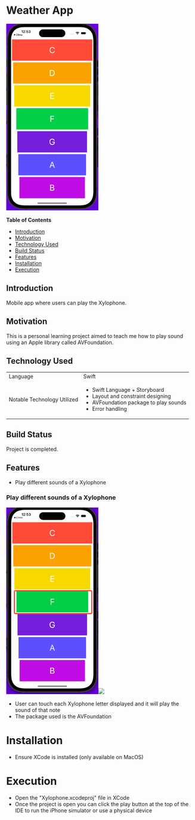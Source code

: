# Weather App
<img src="ExampleScreenshots/xylophone.jpg" height="500">

**Table of Contents**
- [Introduction](#introduction)
- [Motivation](#motivation)
- [Technology Used](#technologyUsed)
- [Build Status](#buildStatus)
- [Features](#features)
- [Installation](#installation)
- [Execution](#execution)

## Introduction <a name="introduction"></a>
Mobile app where users can play the Xylophone.

## Motivation <a name="motivation"></a>
This is a personal learning project aimed to teach me how to play sound using an Apple library called AVFoundation.

## Technology Used <a name="technologyUsed"></a>
<table>
  <tbody>
    <tr>
      <td>Language</td>
      <td>Swift</td>
    </tr>
    <tr>
      <td>Notable Technology Utilized</td>
      <td>
        <ul>
          <li>Swift Language + Storyboard</li>
          <li>Layout and constraint designing</li>
          <li>AVFoundation package to play sounds</li>
          <li>Error handling</li>
        </ul>
      </td>
    </tr>
  </tbody>
</table>

## Build Status <a name="buildStatus"></a>
Project is completed.

## Features <a name="features"></a>
- Play different sounds of a Xylophone

### Play different sounds of a Xylophone

<img src="ExampleScreenshots/playF.jpg" height="500"><img src="ExampleScreenshots/playyG.jpg" height="500">

* User can touch each Xylophone letter displayed and it will play the sound of that note
* The package used is the AVFoundation

# Installation <a name="installation"></a>
* Ensure XCode is installed (only available on MacOS)

# Execution <a name="execution"></a>
* Open the "Xylophone.xcodeproj" file in XCode
* Once the project is open you can click the play button at the top of the IDE to run the iPhone simulator or use a physical device
